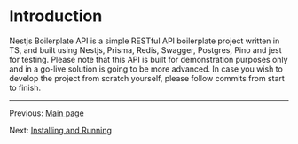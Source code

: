 # Introduction

Nestjs Boilerplate API is a simple RESTful API boilerplate project written in TS, and built using Nestjs, Prisma, Redis, Swagger, Postgres, Pino and jest for testing. Please note that this API is built for demonstration purposes only and in a go-live solution is going to be more advanced. In case you wish to develop the project from scratch yourself, please follow commits from start to finish.

---

Previous: [Main page](readme.md)

Next: [Installing and Running](installing-and-running.md)